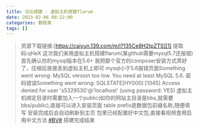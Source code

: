 ```yaml
---
title: 论坛搭建 - 虚拟主机搭建flarum
date: 2023-02-06 08:22:00
categories: 教程类
tags: []
---
```


>资源下载链接:[<a href="https://caiyun.139.com/m/i?135Ce8H2tpZTS">https://caiyun.139.com/m/i?135Ce8H2tpZTS][1]</a>    提取码:qHeX    这次我们来用虚拟主机搭建flarum(某github需要mysql5.7还报错)    首先确认你的mysql版本在5.6+    我把那个官方的composer安装方式弄好了，压缩后直接丢到虚拟主机上即可    mysql小于5.6报错页面Something went wrong: MySQL version too low. You need at least MySQL 5.6.    密码错误Something went wrong: SQLSTATE[HY000] [1045] Access denied for user 's5329530'@'localhost' (using password: YES)    虚拟主机绑定目录时需要加入一个public(如你的网站主目录是bbs,就需要bbs/public),直接可以进入安装页面    table prefix是数据包前缀名称,随便填写    安装完成后会自动刷新到主页    包里已经配置好中文包,直接看视频食用启用中文方法    [#BV#][2]    搭建完成结束

[1]: https://caiyun.139.com/m/i?135Ce8H2tpZTS
[2]: https://www.bilibili.com/video/BV1Zy4y1D7Mk

